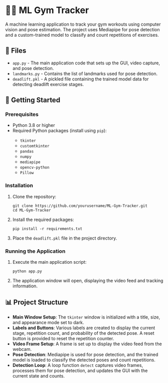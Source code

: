 <!DOCTYPE html>
<html lang="en">
<head>
    <meta charset="UTF-8">
    <meta name="viewport" content="width=device-width, initial-scale=1.0">
</head>
<body>

<h1>🏋️‍♂️ ML Gym Tracker</h1>

<p>A machine learning application to track your gym workouts using computer vision and pose estimation. The project uses Mediapipe for pose detection and a custom-trained model to classify and count repetitions of exercises.</p>

<h2>📁 Files</h2>
<ul>
    <li><code>app.py</code> - The main application code that sets up the GUI, video capture, and pose detection.</li>
    <li><code>landmarks.py</code> - Contains the list of landmarks used for pose detection.</li>
    <li><code>deadlift.pkl</code> - A pickled file containing the trained model data for detecting deadlift exercise stages.</li>
</ul>

<h2>🚀 Getting Started</h2>

<h3>Prerequisites</h3>
<ul>
    <li>Python 3.8 or higher</li>
    <li>Required Python packages (install using <code>pip</code>):</li>
    <ul>
        <li><code>tkinter</code></li>
        <li><code>customtkinter</code></li>
        <li><code>pandas</code></li>
        <li><code>numpy</code></li>
        <li><code>mediapipe</code></li>
        <li><code>opencv-python</code></li>
        <li><code>Pillow</code></li>
    </ul>
</ul>

<h3>Installation</h3>
<ol>
    <li>Clone the repository:
        <pre><code>git clone https://github.com/yourusername/ML-Gym-Tracker.git
cd ML-Gym-Tracker</code></pre>
    </li>
    <li>Install the required packages:
        <pre><code>pip install -r requirements.txt</code></pre>
    </li>
    <li>Place the <code>deadlift.pkl</code> file in the project directory.</li>
</ol>

<h3>Running the Application</h3>
<ol>
    <li>Execute the main application script:
        <pre><code>python app.py</code></pre>
    </li>
    <li>The application window will open, displaying the video feed and tracking information.</li>
</ol>

<h2>📊 Project Structure</h2>
<ul>
    <li><strong>Main Window Setup</strong>: The <code>tkinter</code> window is initialized with a title, size, and appearance mode set to dark.</li>
    <li><strong>Labels and Buttons</strong>: Various labels are created to display the current stage, repetition count, and probability of the detected pose. A reset button is provided to reset the repetition counter.</li>
    <li><strong>Video Frame Setup</strong>: A frame is set up to display the video feed from the webcam.</li>
    <li><strong>Pose Detection</strong>: Mediapipe is used for pose detection, and the trained model is loaded to classify the detected poses and count repetitions.</li>
    <li><strong>Detection Loop</strong>: A loop function <code>detect</code> captures video frames, processes them for pose detection, and updates the GUI with the current state and counts.</li>
</ul>

</body>
</html>
